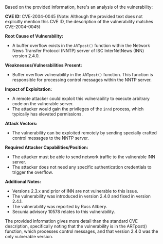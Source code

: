 Based on the provided information, here's an analysis of the vulnerability:

**CVE ID:** CVE-2004-0045 (Note: Although the provided text does not explicitly mention this CVE ID, the description of the vulnerability matches CVE-2004-0045)

**Root Cause of Vulnerability:**
- A buffer overflow exists in the `ARTpost()` function within the Network News Transfer Protocol (NNTP) server of ISC InterNetNews (INN) version 2.4.0.

**Weaknesses/Vulnerabilities Present:**
- Buffer overflow vulnerability in the `ARTpost()` function. This function is responsible for processing control messages within the NNTP server.

**Impact of Exploitation:**
- A remote attacker could exploit this vulnerability to execute arbitrary code on the vulnerable server.
- The attacker would gain the privileges of the `innd` process, which typically has elevated permissions.

**Attack Vectors:**
- The vulnerability can be exploited remotely by sending specially crafted control messages to the NNTP server.

**Required Attacker Capabilities/Position:**
- The attacker must be able to send network traffic to the vulnerable INN server.
- The attacker does not need any specific authentication credentials to trigger the overflow.

**Additional Notes:**
- Versions 2.3.x and prior of INN are not vulnerable to this issue.
- The vulnerability was introduced in version 2.4.0 and fixed in version 2.4.1.
- The vulnerability was reported by Russ Allbery.
- Secunia advisory 10578 relates to this vulnerability.

The provided information gives more detail than the standard CVE description, specifically noting that the vulnerability is in the ARTpost() function, which processes control messages, and that version 2.4.0 was the only vulnerable version.
